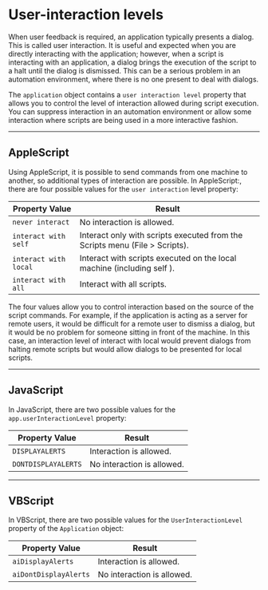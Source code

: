# User-interaction levels

When user feedback is required, an application typically presents a dialog. This is called user interaction. It is useful and expected when you are directly interacting with the application; however, when a script is interacting with an application, a dialog brings the execution of the script to a halt until the dialog is dismissed. This can be a serious problem in an automation environment, where there is no one present to deal with dialogs.

The `application` object contains a `user interaction level` property that allows you to control the level of interaction allowed during script execution. You can suppress interaction in an automation environment or allow some interaction where scripts are being used in a more interactive fashion.

---

## AppleScript

Using AppleScript, it is possible to send commands from one machine to another, so additional types of interaction are possible. In AppleScript:, there are four possible values for the `user interaction` level property:

| Property Value        | Result                                                                      |
|-----------------------|-----------------------------------------------------------------------------|
| `never interact`      | No interaction is allowed.                                                  |
| `interact with self`  | Interact only with scripts executed from the Scripts menu (File > Scripts). |
| `interact with local` | Interact with scripts executed on the local machine (including self ).      |
| `interact with all`   | Interact with all scripts.                                                  |

The four values allow you to control interaction based on the source of the script commands. For example, if the application is acting as a server for remote users, it would be difficult for a remote user to dismiss a dialog, but it would be no problem for someone sitting in front of the machine. In this case, an interaction level of interact with local would prevent dialogs from halting remote scripts but would allow dialogs to be presented for local scripts.

---

## JavaScript

In JavaScript, there are two possible values for the `app.userInteractionLevel` property:

| Property Value      | Result                     |
|---------------------|----------------------------|
| `DISPLAYALERTS`     | Interaction is allowed.    |
| `DONTDISPLAYALERTS` | No interaction is allowed. |

---

## VBScript

In VBScript, there are two possible values for the `UserInteractionLevel` property of the `Application` object:

| Property Value        | Result                     |
|-----------------------|----------------------------|
| `aiDisplayAlerts`     | Interaction is allowed.    |
| `aiDontDisplayAlerts` | No interaction is allowed. |
